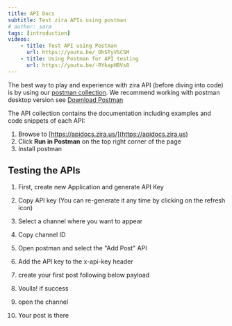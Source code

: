 ```yaml
---
title: API Docs
subtitle: Test zira APIs using postman
# author: sara
tags: [introduction]
videos: 
    - title: Test API using Postman
      url: https://youtu.be/_OhSTyVSCSM
    - title: Using Postman for API testing
      url: https://youtu.be/-RYkapHBVs8
---
```


The best way to play and experience with zira API (before diving into code) is by using our [postman collection](https://apidocs.zira.us).
We recommend working with postman desktop version see [Download Postman](https://www.postman.com/downloads/)


The API collection contains the documentation including examples and code snippets of each API:


1. Browse to [https://apidocs.zira.us/](https://apidocs.zira.us)
2. Click **Run in Postman** on the top right corner of the page
3. Install postman


## Testing the APIs

1. First, create new Application and generate API Key
2. Copy API key (You can re-generate it any time by clicking on the refresh icon)
3. Select a channel where you want to appear
4. Copy channel ID 
   
5. Open postman and select the "Add Post" API
6. Add the API key to the x-api-key header
7. create your first post following below payload
8. Voulla! if success 
9. open the channel
10. Your post is there



